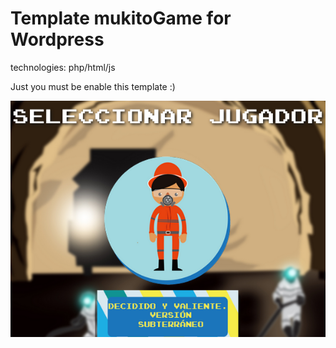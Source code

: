 # Template mukitoGame for Wordpress

technologies: php/html/js


Just you must be enable this template :)


![mukito](screenshot.png)
